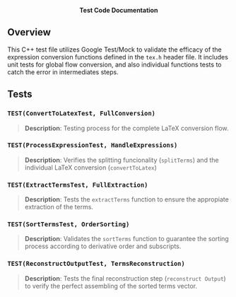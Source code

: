 <div align="center">
  <p align="center"; font-size="25px">
    <b> Test Code Documentation </b>
  </p>
</div>

## Overview

This C++ test file utilizes Google Test/Mock to validate the efficacy of the expression conversion functions defined in the `tex.h` header file. It includes unit tests for global flow conversion, and also individual functions tests to catch the error in intermediates steps.


## Tests

### `TEST(ConvertToLatexTest, FullConversion)`

> **Description**: 
Testing process for the complete LaTeX conversion flow.

### `TEST(ProcessExpressionTest, HandleExpressions)`

> **Description**: 
Verifies the splitting funcionality (`splitTerms`) and the individual LaTeX conversion (`convertToLatex`)

### `TEST(ExtractTermsTest, FullExtraction)`

> **Description**: 
Tests the `extractTerms` function to ensure the appropiate extraction of the terms.

### `TEST(SortTermsTest, OrderSorting)`

> **Description**: 
Validates the `sortTerms` function to guarantee the sorting process according to derivative order and subscripts.

### `TEST(ReconstructOutputTest, TermsReconstruction)`

> **Description**: 
Tests the final reconstruction step (`reconstruct Output`) to verify the perfect assembling of the sorted terms vector.
